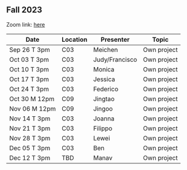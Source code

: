 ## Fall 2023

Zoom link: [here](https://uchicago.zoom.us/j/94655575384?pwd=Sm0vQUdFbWVXbHNZdmFrTnl4Ukpodz09)

| Date          | Location  | Presenter                | Topic              |
|---------------|-----------|--------------------------|--------------------|
| Sep 26 T 3pm  | C03       | Meichen                  | Own project        |
| Oct 03 T 3pm  | C03       | Judy/Francisco           | Own project        |
| Oct 10 T 3pm  | C03       | Monica                   | Own project        |
| Oct 17 T 3pm  | C03       | Jessica                  | Own project        |
| Oct 24 T 3pm  | C03       | Federico                 | Own project        |
| Oct 30 M 12pm | C09       | Jingtao                  | Own project        |
| Nov 06 M 12pm | C09       | Jingoo                   | Own project        |
| Nov 14 T 3pm  | C03       | Joanna                   | Own project        |
| Nov 21 T 3pm  | C03       | Filippo                  | Own project        |
| Nov 28 T 3pm  | C03       | Lewei                    | Own project        |
| Dec 05 T 3pm  | C03       | Ben                      | Own project        |
| Dec 12 T 3pm  | TBD       | Manav                    | Own project        |
